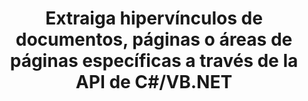 ---
############################# Static ############################
layout: "auto-gen-gist"
draft: false
path: "es/parser/net/extract/txt/"
otherformats: DOC DOT DOCX DOCM DOTX DOTM TXT OTT RTF PDF XHTML MHTML MD XML EPUB FB2 CHM XLS XLT XLSX XLSM XLSB XLTX XLTM ODS CSV OTS XLA XLAM PPT PPTX  PPS POT PPSX PPTM POTX PPSM ODP OTP PST OST EML EMLX MSG ONE 

############################# Head ############################
head_title: ".NET API para analizar y extraer hipervínculos de documentos, páginas o área de página"
head_description: "GroupDocs.Parser .NET API permite a los programadores de software extraer hipervínculos de documentos, páginas o áreas de página de PDF, DOCX, XLSX, CSV, PPTX, EML, MSG, EPUB y muchos más."

############################# Header ############################
title: "Extraiga hipervínculos de documentos, páginas o áreas de páginas específicas a través de la API de C#/VB.NET"
description: "GroupDocs.Parser .NET API permite a los desarrolladores de software analizar y extraer hipervínculos de documentos, páginas o páginas Área de PDF, DOC, DOCX, PPT, PPTX, EML, MSG, XLS, XLSX, CSV, ODT, RTF, EPUB y muchos otros documentos."

######################### Download Button #######################
button:
    enable: true

############################# About ############################
about:
    enable: true
    title: "¿Cómo analizar y extraer hipervínculos de documentos o páginas a través de .NET?"
    content: |
       Un hipervínculo es un fragmento de texto, una imagen o un icono que apunta a un documento completo o a una parte particular dentro de un documento. El uso de hipervínculos permite a los usuarios navegar a una página web o documento. A menudo se requiere extraer hipervínculos de un documento y usarlo para acceder a documentos externos o páginas web. GroupDocs.Parser .NET API es una fascinante API de extracción de texto de documentos que proporciona una funcionalidad completa para implementar soluciones de extracción de texto y metadatos. Admite la extracción de texto e hipervínculos de PDF, correos electrónicos, libros electrónicos, formatos de Microsoft Office: Word (DOC, DOCX), PowerPoint (PPT, PPTX), Excel (XLS, XLSX), formatos de LibreOffice y muchos más. Admite varias funciones avanzadas para el análisis de documentos, la extracción de texto sin formato y estructurado, la búsqueda de texto por palabras clave, la extracción de metadatos o imágenes, los contenedores y los archivos adjuntos, y mucho más.

############################# content ############################
steps:
    enable: true
    block:
    - title_left: "Extraiga hipervínculos de TXT Documentos a través de .NET"
      content_left: |
       GroupDocs.Parser .NET brinda soporte completo para extraer hipervínculos de documentos TXT. El siguiente ejemplo de código C# .NET demuestra cómo extraer hipervínculos dentro de un documento TXT. 

      title_right: "Cómo extraer hipervínculos"
      content_right: |
        * Cree una instancia de [Parser](https://apireference.groupdocs.com/parser/net/groupdocs.parser/parser)
        * Verifique el documento para soporte de extracción de hipervínculos
        * Extraer hipervínculos del documento
        * Llamar al método [GetHyperlinks](https://apireference.groupdocs.com/parser/net/groupdocs.parser/parser/methods/gethyperlinks) para extraer todos los hipervínculos de todo el documento.
        * Iterar sobre hipervínculos e imprimir la URL del hipervínculo

      gisthash: "35be3a09e0135c65be790c42c5c86d37"
      gistfile: "Extract_hyperlinks_form_documents.cs"

    - title_left: "Extraer hipervínculos de la página de documentos TXT"
      content_left: |
       GroupDocs.Parser .NET permite a los desarrolladores de software extraer hipervínculos de documentos TXT con un par de líneas de código. El siguiente código C# .NET muestra la extracción de hipervínculos dentro de un documento TXT. 

      title_right: "Extraer hipervínculos a través de .NET"
      content_right: |
        * Cree una instancia de [Parser](https://apireference.groupdocs.com/parser/net/groupdocs.parser/parser)
        * Verifique el documento para soporte de extracción de hipervínculos
        * Obtenga información del documento llamando a [GetDocumentInfo](https://apireference.groupdocs.com/parser/net/groupdocs.parser/parser/methods/getdocumentinfo)
        * Iterar sobre páginas e imprimir un número de página
        * Extraer hipervínculos del documento
        * Llamar al método [GetHyperlinks](https://apireference.groupdocs.com/parser/net/groupdocs.parser/parser/methods/gethyperlinks) para extraer todos los hipervínculos de todo el documento.
        * Iterar sobre hipervínculos e imprimir la URL del hipervínculo
     
      gisthash: "e71f8e39ba36ebf97034dfbf6fceeec1"
      gistfile: "hyperlinks_extraction_form_documents_page.cs"
      
    - title_left: "Extraer hipervínculos del área de la página de documentos TXT"
      content_left: |
       GroupDocs.Parser .NET API es totalmente compatible con la extracción de hipervínculos de documentos TXT con facilidad. El siguiente ejemplo de código .NET demuestra cómo extraer hipervínculos de un área de página de documento TXT.

      title_right: "Cómo extraer hipervínculos usando .NET"
      content_right: |
        * Cree una instancia de [Parser](https://apireference.groupdocs.com/parser/net/groupdocs.parser/parser)
        * Verifique el documento para soporte de extracción de hipervínculos
        * Crear las opciones que se utilizan para la extracción de hipervínculos
        * Llame al método [GetHyperlinks](https://apireference.groupdocs.com/parser/net/groupdocs.parser.parser/gethyperlinks/methods/1) para extraer hipervínculos de una página de documento.
        * Iterar sobre hipervínculos e imprimir la URL del hipervínculo
     
      gisthash: "eefbede6f391ea44ddb6901edb353950"
      gistfile: "hyperlinks_extraction_from__documents_page_area.cs"

    - title_left: "Requisitos del sistema"
      content_left: |
       Las API de GroupDocs.Assembly .NET son compatibles con todas las principales plataformas y sistemas operativos. Para obtener una guía completa de requisitos del sistema, visite [requisitos del sistema] (hhttps://docs.groupdocs.com/parser/net/system-requirements/) Antes de ejecutar el código a continuación, asegúrese de tener los siguientes requisitos previos instalados en su sistema:
        * Sistemas Operativos: Microsoft Windows, Linux, Mac OS
        * Entorno de desarrollo: Visual Studio, Xamarin, MonoDevelop, etc.
        * Marcos: .NET Framework, .NET Standard, .NET Core, Mono
        * Obtenga la última versión de las API GroupDocs.Assembly .NET de [NuGet](https://www.nuget.org/packages/GroupDocs.parser/)
        
      title_right: "Por qué usar GroupDocs.Assembly"
      content_right: |
        * Compatibilidad con la extracción de texto sin formato de cualquier documento compatible
        * Análisis de documentos a través de plantillas definidas por el usuario.
        * Totalmente compatible con la extracción de texto estructurado
        * Búsqueda de texto por palabra clave y expresión regular
        * Extraiga texto formateado, metadatos, imágenes, contenedores y archivos adjuntos.
        * Extraiga la tabla de contenido para algunos formatos de documentos compatibles.
        * Analizar datos de formularios de documentos PDF.
        * Extraer hipervínculos del documento

demos:
    enable: true
        

more_formats:
    enable: true


back_to_top:
    enable: true
---